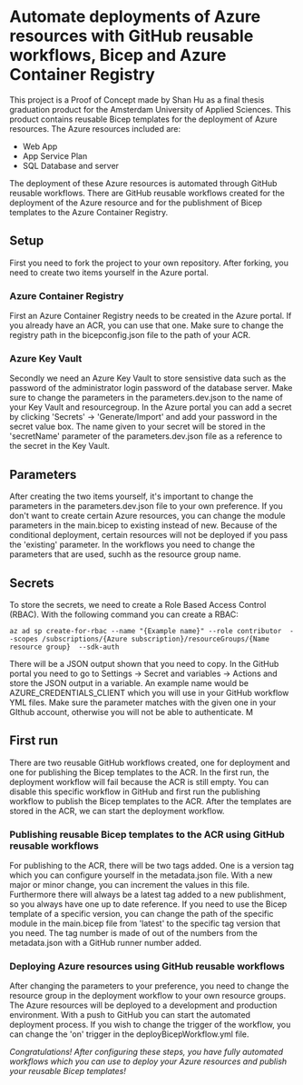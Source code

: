 # Automate deployments of Azure resources with GitHub reusable workflows, Bicep and Azure Container Registry
This project is a Proof of Concept made by Shan Hu as a final thesis graduation product for the Amsterdam University of Applied Sciences. This product contains 
reusable Bicep templates for the deployment of Azure resources. The Azure resources included are:

* Web App 
* App Service Plan
* SQL Database and server

The deployment of these Azure resources is automated through GitHub reusable workflows. There are GitHub reusable workflows created for the deployment of the Azure resource and
for the publishment of Bicep templates to the Azure Container Registry. 

## Setup
First you need to fork the project to your own repository. After forking, you need to create two items yourself in the Azure portal. 

### Azure Container Registry
First an Azure Container Registry needs to be created in the Azure portal. If you already have an ACR, you can use that one. Make sure to change the registry path in the bicepconfig.json file to the path of your ACR. 

### Azure Key Vault
Secondly we need an Azure Key Vault to store sensistive data such as the password of the administrator login password of the database server. Make sure to change the parameters in
the parameters.dev.json to the name of your Key Vault and resourcegroup. In the Azure portal you can add a secret by clicking 'Secrets' -> 'Generate/Import' and add your password in the secret value box. The name given to your secret will be stored in the 'secretName' parameter of the parameters.dev.json file as a reference to the secret in the Key Vault.

## Parameters
After creating the two items yourself, it's important to change the parameters in the parameters.dev.json file to your own preference. If you don't
want to create certain Azure resources, you can change the module parameters in the main.bicep to existing instead of new. Because of the conditional deployment, certain resources will
not be deployed if you pass the 'existing' parameter. In the workflows you need to change the parameters that are used, suchh as the resource group name. 

## Secrets
To store the secrets, we need to create a Role Based Access Control (RBAC). With the following command you can create a RBAC:
```
az ad sp create-for-rbac --name "{Example name}" --role contributor  --scopes /subscriptions/{Azure subscription}/resourceGroups/{Name resource group}  --sdk-auth
```
There will be a JSON output shown that you need to copy. In the GitHub portal you need to go to Settings -> Secret and variables -> Actions and store the JSON output in a variable. 
An example name would be AZURE_CREDENTIALS_CLIENT which you will use in your GitHub workflow YML files. Make sure the parameter matches with the given one in your GIthub account, otherwise you will not be able to authenticate. M

## First run
There are two reusable GitHub workflows created, one for deployment and one for publishing the Bicep templates to the ACR. In the first run, the deployment workflow will fail because the ACR is still empty.
You can disable this specific workflow in GitHub and first run the publishing workflow to publish the Bicep templates to the ACR. After the templates are stored in the ACR, we can start the deployment workflow. 

### Publishing reusable Bicep templates to the ACR using GitHub reusable workflows
For publishing to the ACR, there will be two tags added. One is a version tag which you can configure yourself in the metadata.json file. With a new major or minor change, you can increment the values in this file. Furthermore there will always be a latest tag added to a new publishment, so you always have one up to date reference. If you need to use the Bicep template of a specific version, you can change the path of the specific module in the main.bicep file from 'latest' to the specific tag version that you need. The tag number is made of out of the numbers from the metadata.json with a GitHub runner number added. 

### Deploying Azure resources using GitHub reusable workflows
After changing the parameters to your preference, you need to change the resource group in the deployment workflow to your own resource groups. The Azure resources will be deployed to a development and production environment. With a push to GitHub you can start the automated deployment process. If you wish to change the trigger of the workflow, you can change the 'on' trigger in the deployBicepWorkflow.yml file. 

*Congratulations! After configuring these steps, you have fully automated workflows which you can use to deploy your Azure resources and publish your reusable Bicep templates!*
